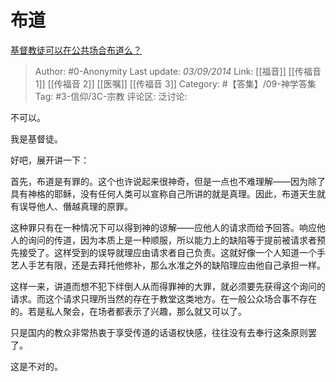 # 布道
[基督教徒可以在公共场合布道么？](https://www.zhihu.com/question/23633659/answer/30066711)

> Author: #0-Anonymity
> Last update: *03/09/2014*
> Link: [[福音]] [[传福音 1]] [[传福音 2]] [[医嘱]] [[传福音 3]]
> Category: #【答集】/09-神学答集
> Tag: #3-信仰/3C-宗教
> 评论区:
> 泛讨论:

不可以。

我是基督徒。

好吧，展开讲一下：

首先，布道是有罪的。这个也许说起来很神奇，但是一点也不难理解——因为除了具有神格的耶稣，没有任何人类可以宣称自己所讲的就是真理。因此，布道天生就有误导他人、僭越真理的原罪。

这种罪只有在一种情况下可以得到神的谅解——应他人的请求而给予回答。响应他人的询问的传道，因为本质上是一种顺服，所以能力上的缺陷等于提前被请求者预先接受了。这样受到的误导就理应由请求者自己负责。这就好像一个人知道一个手艺人手艺有限，还是去拜托他修补，那么水准之外的缺陷理应由他自己承担一样。

这样一来，讲道而想不犯下绊倒人从而得罪神的大罪，就必须要先获得这个询问的请求。而这个请求只理所当然的存在于教堂这类地方。在一般公众场合事不存在的。若是私人聚会，在场者都表示了兴趣，那么就又可以了。

只是国内的教众非常热衷于享受传道的话语权快感，往往没有去奉行这条原则罢了。

这是不对的。
